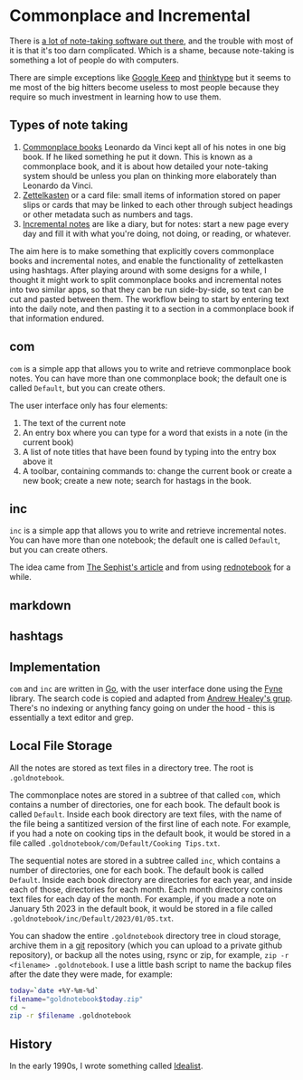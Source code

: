 # Commonplace and Incremental

There is [a lot of note-taking software out there](https://en.wikipedia.org/wiki/Comparison_of_note-taking_software), and the trouble with most of it is that it's too darn complicated. Which is a shame, because note-taking is something a lot of people do with computers.

There are simple exceptions like [Google Keep](https://keep.google.com/#home) and [thinktype](https://thinktype.app/) but it seems to me most of the big hitters become useless to most people because they require so much investment in learning how to use them.

## Types of note taking

1. [Commonplace books](https://en.wikipedia.org/wiki/Commonplace_book) Leonardo da Vinci kept all of his notes in one big book. If he liked something he put it down. This is known as a commonplace book, and it is about how detailed your note-taking system should be unless you plan on thinking more elaborately than Leonardo da Vinci.
2. [Zettelkasten](https://en.wikipedia.org/wiki/Zettelkasten) or a card file: small items of information stored on paper slips or cards that may be linked to each other through subject headings or other metadata such as numbers and tags.
3. [Incremental notes](https://thesephist.com/posts/inc/) are like a diary, but for notes: start a new page every day and fill it with what you're doing, not doing, or reading, or whatever.

The aim here is to make something that explicitly covers commonplace books and incremental notes, and enable the functionality of zettelkasten using hashtags. After playing around with some designs for a while, I thought it might work to split commonplace books and incremental notes into two similar apps, so that they can be run side-by-side, so text can be cut and pasted between them. The workflow being to start by entering text into the daily note, and then pasting it to a section in a commonplace book if that information endured.

## com

`com` is a simple app that allows you to write and retrieve commonplace book notes. You can have more than one commonplace book; the default one is called `Default`, but you can create others.

The user interface only has four elements:

1. The text of the current note
2. An entry box where you can type for a word that exists in a note (in the current book)
3. A list of note titles that have been found by typing into the entry box above it
4. A toolbar, containing commands to: change the current book or create a new book; create a new note; search for hastags in the book.

## inc

`inc` is a simple app that allows you to write and retrieve incremental notes. You can have more than one notebook; the default one is called `Default`, but you can create others.

The idea came from [The Sephist's article](https://thesephist.com/posts/inc/) and from using [rednotebook](https://rednotebook.app) for a while.

## markdown

## hashtags

## Implementation

`com` and `inc` are written in [Go](https://go.dev/), with the user interface done using the [Fyne](https://fyne.io/) library. The search code is copied and adapted from [Andrew Healey's grup](https://healeycodes.com/beating-grep-with-go). There's no indexing or anything fancy going on under the hood - this is essentially a text editor and grep.

## Local File Storage

All the notes are stored as text files in a directory tree. The root is `.goldnotebook`.

The commonplace notes are stored in a subtree of that called `com`, which contains a number of directories, one for each book. The default book is called `Default`. Inside each book directory are text files, with the name of the file being a santitized version of the first line of each note. For example, if you had a note on cooking tips in the default book, it would be stored in a file called `.goldnotebook/com/Default/Cooking Tips.txt`.

The sequential notes are stored in a subtree called `inc`, which contains a number of directories, one for each book. The default book is called `Default`. Inside each book directory are directories for each year, and inside each of those, directories for each month. Each month directory contains text files for each day of the month. For example, if you made a note on January 5th 2023 in the default book, it would be stored in a file called `.goldnotebook/inc/Default/2023/01/05.txt`.

You can shadow the entire `.goldnotebook` directory tree in cloud storage, archive them in a [git](https://git-scm.com/) repository (which you can upload to a private github repository), or backup all the notes using, rsync or zip, for example, `zip -r <filename> .goldnotebook`. I use a little bash script to name the backup files after the date they were made, for example:

```bash
today=`date +%Y-%m-%d`
filename="goldnotebook$today.zip"
cd ~
zip -r $filename .goldnotebook
```

## History

In the early 1990s, I wrote something called [Idealist](https://en.wikipedia.org/wiki/IdeaList).